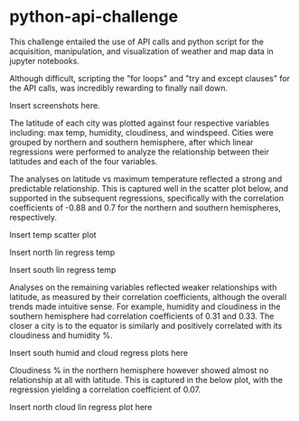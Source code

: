 # python-api-challenge

This challenge entailed the use of API calls and python script for the acquisition, manipulation, and visualization of weather and map data in jupyter notebooks. 

Although difficult, scripting the "for loops" and "try and except clauses" for the API calls, was incredibly rewarding to finally nail down. 

Insert screenshots here.

The latitude of each city was plotted against four respective variables including: max temp, humidity, cloudiness, and windspeed. Cities were grouped by northern and southern hemisphere, after which linear regressions were performed to analyze the relationship between their latitudes and each of the four variables.  

The analyses on latitude vs maximum temperature reflected a strong and predictable relationship. This is captured well in the scatter plot below, and supported in the subsequent regressions, specifically with the correlation coefficients of -0.88 and 0.7 for the northern and southern hemispheres, respectively. 

Insert temp scatter plot

Insert north lin regress temp

Insert south lin regress temp

Analyses on the remaining variables reflected weaker relationships with latitude, as measured by their correlation coefficients, although the overall trends made intuitive sense. For example, humidity and cloudiness in the southern hemisphere had correlation coefficients of 0.31 and 0.33. The closer a city is to the equator is similarly and positively correlated with its cloudiness and humidity %.

Insert south humid and cloud regress plots here

Cloudiness % in the northern hemisphere however showed almost no relationship at all with latitude. This is captured in the below plot, with the regression yielding a correlation coefficient of 0.07. 

Insert north cloud lin regress plot here


